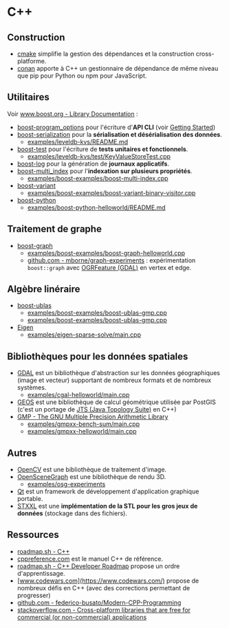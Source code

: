 # C++

## Construction

* [cmake](https://cmake.org/) simplifie la gestion des dépendances et la construction cross-platforme.
* [conan](https://conan.io/) apporte à C++ un gestionnaire de dépendance de même niveau que pip pour Python ou npm pour JavaScript.

## Utilitaires

Voir [www.boost.org - Library Documentation](https://www.boost.org/doc/libs/1_87_0/?view=condensed) :

* [boost-program_options](http://www.boost.org/doc/libs/1_87_0/doc/html/program_options.html) pour l'écriture d'**API CLI** (voir [Getting Started](https://www.boost.org/doc/libs/1_87_0/doc/html/program_options/tutorial.html#id-1.3.31.4.3))
* [boost-serialization](http://www.boost.org/doc/libs/1_87_0/libs/serialization/doc/index.html) pour la **sérialisation et désérialisation des données**.
  * [examples/leveldb-kvs/README.md](examples/leveldb-kvs/README.md)
* [boost-test](http://www.boost.org/doc/libs/1_87_0/libs/test/doc/html/index.html) pour l'écriture de **tests unitaires et fonctionnels**.
  * [examples/leveldb-kvs/test/KeyValueStoreTest.cpp](examples/leveldb-kvs/test/KeyValueStoreTest.cpp)
* [boost-log](http://www.boost.org/doc/libs/1_87_0/libs/log/doc/html/index.html) pour la génération de **journaux applicatifs**.
* [boost-multi_index](https://www.boost.org/doc/libs/1_87_0/libs/multi_index/doc/index.html) pour l'**indexation sur plusieurs propriétés**.
  * [examples/boost-examples/boost-multi-index.cpp](examples/boost-examples/boost-multi-index.cpp)
* [boost-variant](https://www.boost.org/doc/libs/1_87_0/doc/html/variant.html)
  * [examples/boost-examples/boost-variant-binary-visitor.cpp](examples/boost-examples/boost-variant-binary-visitor.cpp)
* [boost-python](https://www.boost.org/doc/libs/1_87_0/libs/python/doc/html/tutorial/index.html)
  * [examples/boost-python-helloworld/README.md](examples/boost-python-helloworld/README.md)


## Traitement de graphe

* [boost-graph](http://www.boost.org/doc/libs/1_87_0/libs/graph/doc/index.html)
  * [examples/boost-examples/boost-graph-helloworld.cpp](examples/boost-examples/boost-graph-helloworld.cpp)
  * [github.com - mborne/graph-experiments](https://github.com/mborne/graph-experiments#readme) : expérimentation `boost::graph` avec [OGRFeature (GDAL)](https://gdal.org/en/stable/doxygen/classOGRFeature.html) en vertex et edge.

## Algèbre linéraire

* [boost-ublas](http://www.boost.org/doc/libs/1_87_0/libs/numeric/ublas/doc/index.html)
  * [examples/boost-examples/boost-ublas-gmp.cpp](examples/boost-examples/boost-ublas-gmp.cpp)
  * [examples/boost-examples/boost-ublas-gmp.cpp](examples/boost-examples/boost-ublas-gmp.cpp)
* [Eigen](https://eigen.tuxfamily.org/dox/GettingStarted.html)
  * [examples/eigen-sparse-solve/main.cpp](examples/eigen-sparse-solve/main.cpp)


## Bibliothèques pour les données spatiales

* [GDAL](http://www.gdal.org/) est un bibliothèque d'abstraction sur les données géographiques (image et vecteur) supportant de nombreux formats et de nombreux systèmes.
  * [examples/cgal-helloworld/main.cpp](examples/cgal-helloworld/main.cpp)
* [GEOS](https://trac.osgeo.org/geos/) est une bibliothèque de calcul géométrique utilisée par PostGIS (c'est un portage de [JTS (Java Topology Suite)](https://github.com/locationtech/jts#jts-topology-suite) en C++)
* [GMP - The GNU Multiple Precision Arithmetic Library](https://gmplib.org/)
  * [examples/gmpxx-bench-sum/main.cpp](examples/gmpxx-bench-sum/main.cpp)
  * [examples/gmpxx-helloworld/main.cpp](examples/gmpxx-helloworld/main.cpp)

## Autres

* [OpenCV](https://opencv.org/) est une bibliothèque de traitement d'image.
* [OpenSceneGraph](http://www.openscenegraph.org/) est une bibliothèque de rendu 3D.
  * [examples/osg-experiments](examples/osg-experiments/README.md)
* [Qt](https://www.qt.io/) est un framework de développement d'application graphique portable.
* [STXXL](http://stxxl.org/) est une **implémentation de la STL pour les gros jeux de données** (stockage dans des fichiers).

## Ressources

* [roadmap.sh - C++](https://roadmap.sh/cpp)
* [cppreference.com](https://fr.cppreference.com/w/cpp) est le manuel C++ de référence.
* [roadmap.sh - C++ Developer Roadmap](https://roadmap.sh/cpp) propose un ordre d'apprentissage.
* [www.codewars.com](https://www.codewars.com/) propose de nombreux défis en C++ (avec des corrections permettant de progresser)
* [github.com - federico-busato/Modern-CPP-Programming](https://github.com/federico-busato/Modern-CPP-Programming?tab=readme-ov-file#readme)
* [stackoverflow.com - Cross-platform libraries that are free for commercial (or non-commercial) applications](https://stackoverflow.com/a/782146)
